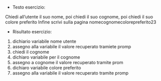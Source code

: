 - Testo esercizio:

Chiedi all’utente il suo nome,
poi chiedi il suo cognome,
poi chiedi il suo colore preferito
Infine scrivi sulla pagina nomecognomecolorepreferito23

- Risultato esercizio:

1. dichiario variabile nome utente
2. assegno alla variabile il valore recuperato tramiete promp
3. chiedi il cognome
4. dichiaro variabile per il cognome
5. assegno a cognome il valore recuperato tramite prom
6. dichiaro variabile colore preferito
7. assegno alla variabile il valore recuperato tramite promp
